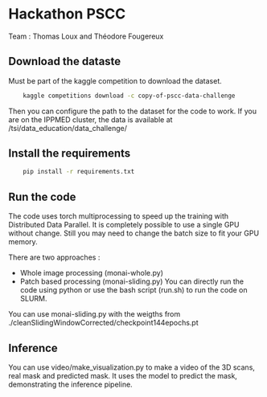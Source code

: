 # Hackathon PSCC
Team : Thomas Loux and Théodore Fougereux

## Download the dataste 

Must be part of the kaggle competition to download the dataset.

```bash
    kaggle competitions download -c copy-of-pscc-data-challenge
```

Then you can configure the path to the dataset for the code to work.
If you are on the IPPMED cluster, the data is available at /tsi/data_education/data_challenge/ 

## Install the requirements

```bash
    pip install -r requirements.txt
```

## Run the code 
The code uses torch multiprocessing to speed up the training with Distributed Data Parallel. It is completely possible to use a single GPU without change. Still you may need to change the batch size to fit your GPU memory.

There are two approaches :
- Whole image processing (monai-whole.py)
- Patch based processing (monai-sliding.py)
You can directly run the code using python or use the bash script (run.sh) to run the code on SLURM.

You can use monai-sliding.py with the weigths from ./cleanSlidingWindowCorrected/checkpoint144epochs.pt

## Inference

You can use video/make_visualization.py to make a video of the 3D scans, real mask and predicted mask. It uses the model to predict the mask, demonstrating the inference pipeline.


